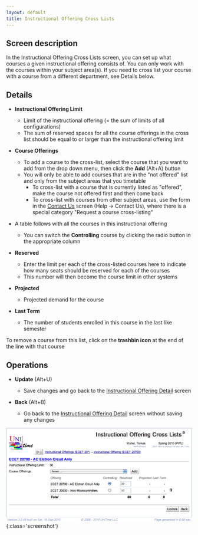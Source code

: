 ```yaml
---
layout: default
title: Instructional Offering Cross Lists
---
```



## Screen description


 In the Instructional Offering Cross Lists screen, you can set up what courses a given instructional offering consists of. You can only work with the courses within your subject area(s). If you need to cross list your course with a course from a different department, see Details below.

## Details

* **Instructional Offering Limit**
	* Limit of the instructional offering (= the sum of limits of all configurations)
	* The sum of reserved spaces for all the course offerings in the cross list should be equal to or larger than the instructional offering limit

* **Course Offerings**
	* To add a course to the cross-list, select the course that you want to add from the drop down menu, then click the **Add** (Alt+A) button
	* You will only be able to add courses that are in the "not offered" list and only from the subject areas that you timetable
		* To cross-list with a course that is currently listed as "offered", make the course not offered first and then come back
		* To cross-list with courses from other subject areas, use the form in the [Contact Us](contact-us) screen (Help → Contact Us), where there is a special category "Request a course cross-listing"

* A table follows with all the courses in this instructional offering
	* You can switch the **Controlling** course by clicking the radio button in the appropriate column

* **Reserved**
	* Enter the limit per each of the cross-listed courses here to indicate how many seats should be reserved for each of the courses
	* This number will then become the course limit in other systems

* **Projected**
	* Projected demand for the course

* **Last Term**
	* The number of students enrolled in this course in the last like semester 


 To remove a course from this list, click on the **trashbin icon** at the end of the line with that course

## Operations

* **Update** (Alt+U)
	* Save changes and go back to the [Instructional Offering Detail](instructional-offering-detail) screen

* **Back** (Alt+B)
	* Go back to the [Instructional Offering Detail](instructional-offering-detail) screen without saving any changes


![Instructional Offering Cross Lists](images/instructional-offering-cross-lists-1.png){:class='screenshot'}
